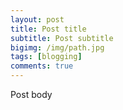 ```yaml
---
layout: post
title: Post title
subtitle: Post subtitle
bigimg: /img/path.jpg
tags: [blogging]
comments: true
---
```


Post body
